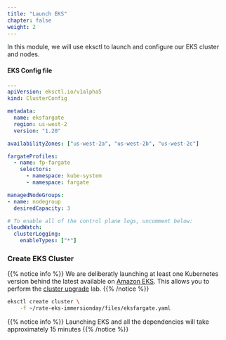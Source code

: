 ```yaml
---
title: "Launch EKS"
chapter: false
weight: 2
---
```


In this module, we will use eksctl to launch and configure our EKS cluster and nodes.

#### EKS Config file

```yaml
---
apiVersion: eksctl.io/v1alpha5
kind: ClusterConfig

metadata:
  name: eksfargate
  region: us-west-2
  version: "1.20"

availabilityZones: ["us-west-2a", "us-west-2b", "us-west-2c"]

fargateProfiles:
  - name: fp-fargate
    selectors:
      - namespace: kube-system
      - namespace: fargate

managedNodeGroups:
- name: nodegroup
  desiredCapacity: 3

# To enable all of the control plane logs, uncomment below:
cloudWatch:
  clusterLogging:
    enableTypes: ["*"]
```

### Create EKS Cluster

{{% notice info %}}
We are deliberatly launching at least one Kubernetes version behind the latest available on [Amazon EKS](https://docs.aws.amazon.com/eks/latest/userguide/kubernetes-versions.html). This allows you to perform the [cluster upgrade](https://www.eksworkshop.com/intermediate/320_eks_upgrades/) lab.
{{% /notice %}}

```bash
eksctl create cluster \
    -f ~/rate-eks-immersionday/files/eksfargate.yaml
```

{{% notice info %}}
Launching EKS and all the dependencies will take approximately 15 minutes
{{% /notice %}}
